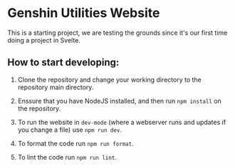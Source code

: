 # Genshin Utilities Website

This is a starting project, we are testing the grounds since it's our first time doing a project in Svelte.

## How to start developing:

1. Clone the repository and change your working directory to the repository main directory.

2. Enssure that you have NodeJS installed, and then run `npm install` on the repository.

3. To run the website in `dev-mode` (where a webserver runs and updates if you change a file) use `npm run dev`.

4. To format the code run `npm run format`.

5. To lint the code run `npm run lint`.
